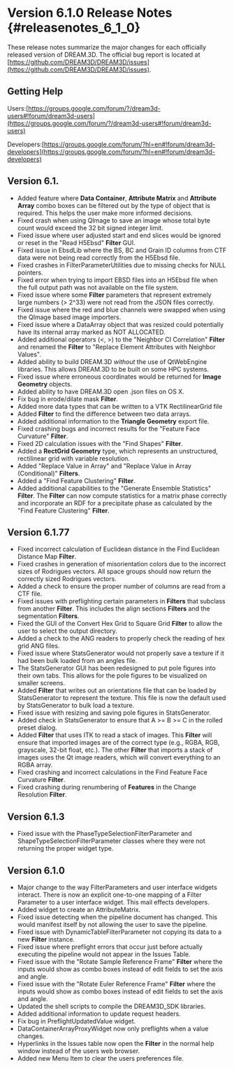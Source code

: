 Version 6.1.0 Release Notes {#releasenotes_6_1_0}
===========


These release notes summarize the major changes for each officially released version of DREAM.3D. The official bug report is located at [https://github.com/DREAM3D/DREAM3D/issues](https://github.com/DREAM3D/DREAM3D/issues).

## Getting Help ##

Users:[https://groups.google.com/forum/?/dream3d-users#!forum/dream3d-users](https://groups.google.com/forum/?/dream3d-users#!forum/dream3d-users)

Developers:[https://groups.google.com/forum/?hl=en#!forum/dream3d-developers](https://groups.google.com/forum/?hl=en#!forum/dream3d-developers)

## Version 6.1. ##
+ Added feature where **Data Container**, **Attribute Matrix** and **Attribute Array** combo boxes can be filtered out by the type of object that is required. This helps the user make more informed decisions.
+ Fixed crash when using QImage to save an image whose total byte count would exceed the 32 bit signed integer limit.
+ Fixed issue where user adjusted start and end slices would be ignored or reset in the "Read H5Ebsd" **Filter** GUI.
+ Fixed issue in EbsdLib where the BS, BC and Grain ID columns from CTF data were not being read correctly from the H5Ebsd file.
+ Fixed crashes in FilterParameterUtilities due to missing checks for NULL pointers.
+ Fixed error when trying to import EBSD files into an H5Ebsd file when the full output path was not available on the file system.
+ Fixed issue where some **Filter** parameters that represent extremely large numbers (> 2^33) were not read from the JSON files correctly.
+ Fixed issue where the red and blue channels were swapped when using the QImage based image importers.
+ Fixed issue where a DataArray object that was resized could potentially have its internal array marked as NOT ALLOCATED.
+ Added additional operators (<, >) to the "Neighbor CI Correlation" **Filter** and renamed the **Filter** to "Replace Element Attributes with Neighbor Values".
+ Added ability to build DREAM.3D *without* the use of QtWebEngine libraries. This allows DREAM.3D to be built on some HPC systems.
+ Fixed issue where erroneous coordinates would be returned for **Image Geometry** objects.
+ Added ability to have DREAM.3D open .json files on OS X.
+ Fix bug in erode/dilate mask **Filter**.
+ Added more data types that can be written to a VTK RectilinearGrid file
+ Added **Filter** to find the difference between two data arrays.
+ Added additional information to the **Triangle Geometry** export file.
+ Fixed crashing bugs and incorrect results for the "Feature Face Curvature" **Filter**.
+ Fixed 2D calculation issues with the "Find Shapes" **Filter**.
+ Added a **RectGrid Geometry** type, which represents an unstructured, rectilinear grid with variable resolution.
+ Added "Replace Value in Array" and "Replace Value in Array (Conditional)" **Filters**.
+ Added a "Find Feature Clustering" **Filter**.
+ Added additional capabilities to the "Generate Ensemble Statistics" **Filter**.  The **Filter** can now compute statistics for a matrix phase correctly and incorporate an RDF for a precipitate phase as calculated by the "Find Feature Clustering" **Filter**.

## Version 6.1.77 ##

+ Fixed incorrect calculation of Euclidean distance in the Find Euclidean Distance Map **Filter**.
+ Fixed crashes in generation of misorientation colors due to the incorrect sizes of Rodrigues vectors. All space groups should now return the correctly sized Rodrigues vectors.
+ Added a check to ensure the proper number of columns are read from a CTF file.
+ Fixed issues with preflighting certain parameters in **Filters** that subclass from another **Filter**. This includes the align sections **Filters** and the segmentation **Filters**.
+ Fixed the GUI of the Convert Hex Grid to Square Grid **Filter** to allow the user to select the output directory.
+ Added a check to the ANG readers to properly check the reading of hex grid ANG files.
+ Fixed issue where StatsGenerator would not properly save a texture if it had been bulk loaded from an angles file.
+ The StatsGenerator GUI has been redesigned to put pole figures into their own tabs. This allows for the pole figures to be visualized on smaller screens.
+ Added **Filter** that writes out an orientations file that can be loaded by StatsGenerator to represent the texture. This file is now the default used by StatsGenerator to bulk load a texture. 
+ Fixed issue with resizing and saving pole figures in StatsGenerator.
+ Added check in StatsGenerator to ensure that A >= B >= C in the rolled preset dialog.
+ Added **Filter** that uses ITK to read a stack of images. This **Filter** will ensure that imported images are of the correct type (e.g., RGBA, RGB, grayscale, 32-bit float, etc.). The other **Filter** that imports a stack of images uses the Qt image readers, which will convert everything to an RGBA array.
+ Fixed crashing and incorrect calculations in the Find Feature Face Curvature **Filter**.
+ Fixed crashing during renumbering of **Features** in the Change Resolution **Filter**.

## Version 6.1.3 ##

+ Fixed issue with the PhaseTypeSelectionFilterParameter and ShapeTypeSelectionFilterParameter classes where they were not returning the proper widget type.

## Version 6.1.0 ##

+ Major change to the way FilterParameters and user interface widgets interact. There is now an explicit one-to-one mapping of a Filter Parameter to a user interface widget. This mail effects developers.
+ Added widget to create an AttributeMatrix.
+ Fixed issue detecting when the pipeline document has changed. This would manifest itself by not allowing the user to save the pipeline.
+ Fixed issue with DynamicTableFilterParameter not copying its data to a new **Filter** instance.
+ Fixed issue where preflight errors that occur just before actually executing the pipeline would not appear in the Issues Table.
+ Fixed issue with the "Rotate Sample Reference Frame" **Filter** where the inputs would show as combo boxes instead of edit fields to set the axis and angle.
+ Fixed issue with the "Rotate Euler Reference Frame" **Filter** where the inputs would show as combo boxes instead of edit fields to set the axis and angle.
+ Updated the shell scripts to compile the DREAM3D_SDK libraries.
+ Added additional information to update request headers.
+ Fix bug in PreflightUpdatedValue widget.
+ DataContainerArrayProxyWidget now only preflights when a value changes.
+ Hyperlinks in the Issues table now open the **Filter** in the normal help window instead of the users web browser.
+ Added new Menu Item to clear the users preferences file.
